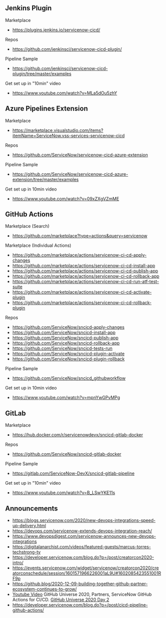 ## Jenkins Plugin

Marketplace
- https://plugins.jenkins.io/servicenow-cicd/

Repos
- https://github.com/jenkinsci/servicenow-cicd-plugin/

Pipeline Sample
- https://github.com/jenkinsci/servicenow-cicd-plugin/tree/master/examples

Get set up in "10min" video
- https://www.youtube.com/watch?v=MLa5dOu5zhY

## Azure Pipelines Extension

Marketplace 
- https://marketplace.visualstudio.com/items?itemName=ServiceNow.vss-services-servicenow-cicd

Repos
- https://github.com/ServiceNow/servicenow-cicd-azure-extension

Pipeline Sample
- https://github.com/ServiceNow/servicenow-cicd-azure-extension/tree/master/examples

Get set up in 10min video
- https://www.youtube.com/watch?v=09xZXgVZmME

## GitHub Actions

Marketplace (Search)

- https://github.com/marketplace?type=actions&query=servicenow

Marketplace (Individual Actions)

- https://github.com/marketplace/actions/servicenow-ci-cd-apply-changes
- https://github.com/marketplace/actions/servicenow-ci-cd-install-app
- https://github.com/marketplace/actions/servicenow-ci-cd-publish-app
- https://github.com/marketplace/actions/servicenow-ci-cd-rollback-app
- https://github.com/marketplace/actions/servicenow-ci-cd-run-atf-test-suite
- https://github.com/marketplace/actions/servicenow-ci-cd-activate-plugin
- https://github.com/marketplace/actions/servicenow-ci-cd-rollback-plugin
 
Repos
- https://github.com/ServiceNow/sncicd-apply-changes
- https://github.com/ServiceNow/sncicd-install-app
- https://github.com/ServiceNow/sncicd-publish-app
- https://github.com/ServiceNow/sncicd-rollback-app
- https://github.com/ServiceNow/sncicd-tests-run
- https://github.com/ServiceNow/sncicd-plugin-activate
- https://github.com/ServiceNow/sncicd-plugin-rollback

Pipeline Sample
- https://github.com/ServiceNow/sncicd_githubworkflow

Get set up in 10min video
- https://www.youtube.com/watch?v=mpnYwGPvMPg

## GitLab

Marketplace
- https://hub.docker.com/r/servicenowdevx/sncicd-gitlab-docker

Repos
- https://github.com/ServiceNow/sncicd-gitlab-docker

Pipeline Sample
- https://gitlab.com/ServiceNow-DevX/sncicd-gitlab-pipeline

Get set up in "10min" video
- https://www.youtube.com/watch?v=B_LSwYKE11s

## Announcements
- https://blogs.servicenow.com/2020/new-devops-integrations-speed-up-delivery.html
- https://devops.com/servicenow-extends-devops-integration-reach/
- https://www.devopsdigest.com/servicenow-announces-new-devops-integrations
- https://digitalanarchist.com/videos/featured-guests/marcus-torres-techstrong-tv
- https://developer.servicenow.com/blog.do?p=/post/creatorcon2020-intro/
- https://events.servicenow.com/widget/servicenow/creatorcon2020/creatorconschedule/session/1601571966226001aL9U#1602085423551001RF9p
- https://github.blog/2020-12-09-building-together-github-partner-ecosystem-continues-to-grow/
- [Youtube Video](https://www.youtube.com/watch?v=r_7NdEyvRYk) GitHub Universe 2020, Partners, ServiceNow GitHub Actions for CI/CD. [GitHub Universe 2020 Day 2](https://www.youtube.com/watch?v=SqAJsCpHL_E)
- https://developer.servicenow.com/blog.do?p=/post/cicd-pipeline-github-actions/
